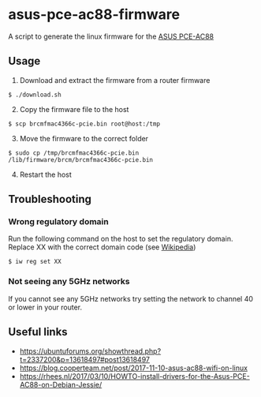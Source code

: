 # asus-pce-ac88-firmware
A script to generate the linux firmware for the [ASUS PCE-AC88](https://www.asus.com/Networking/PCE-AC88)

## Usage

1. Download and extract the firmware from a router firmware
```
$ ./download.sh
```

2. Copy the firmware file to the host
```
$ scp brcmfmac4366c-pcie.bin root@host:/tmp
```

3. Move the firmware to the correct folder
```
$ sudo cp /tmp/brcmfmac4366c-pcie.bin /lib/firmware/brcm/brcmfmac4366c-pcie.bin
```

4. Restart the host

## Troubleshooting

### Wrong regulatory domain

Run the following command on the host to set the regulatory domain.
Replace XX with the correct domain code (see [Wikipedia](https://en.wikipedia.org/wiki/ISO_3166-1_alpha-2))

```
$ iw reg set XX
```

### Not seeing any 5GHz networks

If you cannot see any 5GHz networks try setting the network to channel 40 or lower in your router.

## Useful links
* https://ubuntuforums.org/showthread.php?t=2337200&p=13618497#post13618497
* https://blog.cooperteam.net/post/2017-11-10-asus-ac88-wifi-on-linux
* https://rhees.nl/2017/03/10/HOWTO-install-drivers-for-the-Asus-PCE-AC88-on-Debian-Jessie/
